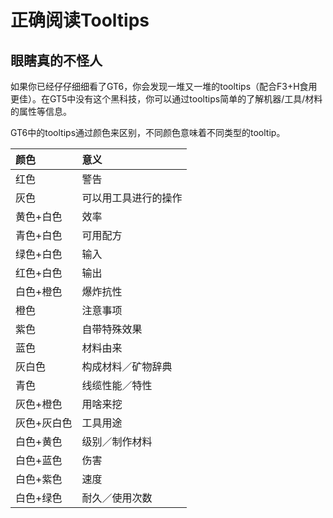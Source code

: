 # 正确阅读Tooltips

## 眼瞎真的不怪人

如果你已经仔仔细细看了GT6，你会发现一堆又一堆的tooltips（配合F3+H食用更佳）。在GT5中没有这个黑科技，你可以通过tooltips简单的了解机器/工具/材料的属性等信息。

GT6中的tooltips通过颜色来区别，不同颜色意味着不同类型的tooltip。

| 颜色 | 意义 |
| :--- | :--- |
| 红色 | 警告 |
| 灰色 | 可以用工具进行的操作 |
| 黄色+白色 | 效率 |
| 青色+白色 | 可用配方 |
| 绿色+白色 | 输入 |
| 红色+白色 | 输出 |
| 白色+橙色 | 爆炸抗性 |
| 橙色 | 注意事项 |
| 紫色 | 自带特殊效果 |
| 蓝色 | 材料由来 |
| 灰白色 | 构成材料／矿物辞典 |
| 青色 | 线缆性能／特性 |
| 灰色+橙色 | 用啥来挖 |
| 灰色+灰白色 | 工具用途 |
| 白色+黄色 | 级别／制作材料 |
| 白色+蓝色 | 伤害 |
| 白色+紫色 | 速度 |
| 白色+绿色 | 耐久／使用次数 |
